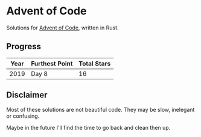# Advent of Code

Solutions for [Advent of Code](https://adventofcode.com/), written in Rust.

## Progress

| Year | Furthest Point | Total Stars |
| ---- | -------------- | ----------- |
| 2019 | Day 8          | 16          |

## Disclaimer

Most of these solutions are not beautiful code. They may be slow, inelegant or confusing.

Maybe in the future I'll find the time to go back and clean then up.
